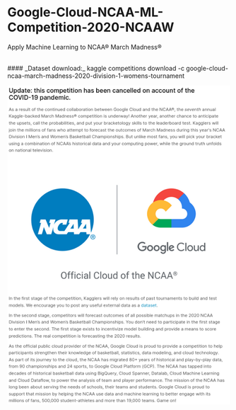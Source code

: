 # Google-Cloud-NCAA-ML-Competition-2020-NCAAW
Apply Machine Learning to NCAA® March Madness®

</br>
#### _Dataset download:_
kaggle competitions download -c google-cloud-ncaa-march-madness-2020-division-1-womens-tournament
</br>

![](pics/Google-NCAA-Description.png)
